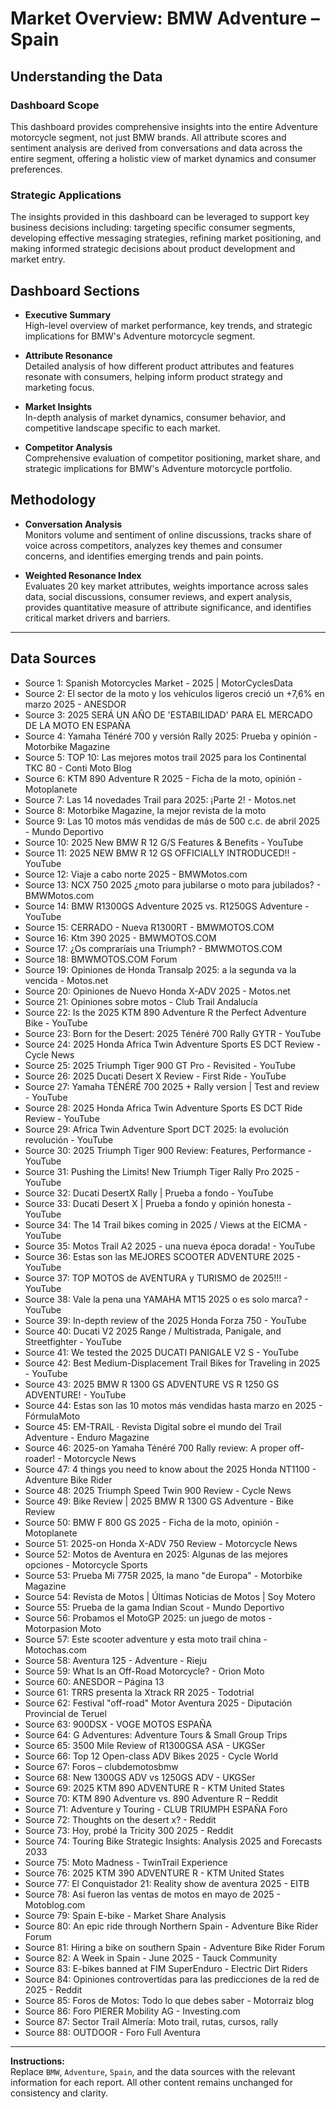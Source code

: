 # Market Overview: BMW Adventure – Spain

## Understanding the Data

### Dashboard Scope
This dashboard provides comprehensive insights into the entire Adventure motorcycle segment, not just BMW brands. All attribute scores and sentiment analysis are derived from conversations and data across the entire segment, offering a holistic view of market dynamics and consumer preferences.

### Strategic Applications
The insights provided in this dashboard can be leveraged to support key business decisions including: targeting specific consumer segments, developing effective messaging strategies, refining market positioning, and making informed strategic decisions about product development and market entry.

## Dashboard Sections

- **Executive Summary**  
  High-level overview of market performance, key trends, and strategic implications for BMW's Adventure motorcycle segment.

- **Attribute Resonance**  
  Detailed analysis of how different product attributes and features resonate with consumers, helping inform product strategy and marketing focus.

- **Market Insights**  
  In-depth analysis of market dynamics, consumer behavior, and competitive landscape specific to each market.

- **Competitor Analysis**  
  Comprehensive evaluation of competitor positioning, market share, and strategic implications for BMW's Adventure motorcycle portfolio.

## Methodology

- **Conversation Analysis**  
  Monitors volume and sentiment of online discussions, tracks share of voice across competitors, analyzes key themes and consumer concerns, and identifies emerging trends and pain points.

- **Weighted Resonance Index**  
  Evaluates 20 key market attributes, weights importance across sales data, social discussions, consumer reviews, and expert analysis, provides quantitative measure of attribute significance, and identifies critical market drivers and barriers.

---

## Data Sources

- Source 1: Spanish Motorcycles Market - 2025 | MotorCyclesData
- Source 2: El sector de la moto y los vehículos ligeros creció un +7,6% en marzo 2025 - ANESDOR
- Source 3: 2025 SERÁ UN AÑO DE 'ESTABILIDAD' PARA EL MERCADO DE LA MOTO EN ESPAÑA
- Source 4: Yamaha Ténéré 700 y versión Rally 2025: Prueba y opinión - Motorbike Magazine
- Source 5: TOP 10: Las mejores motos trail 2025 para los Continental TKC 80 - Conti Moto Blog
- Source 6: KTM 890 Adventure R 2025 - Ficha de la moto, opinión - Motoplanete
- Source 7: Las 14 novedades Trail para 2025: ¡Parte 2! - Motos.net
- Source 8: Motorbike Magazine, la mejor revista de la moto
- Source 9: Las 10 motos más vendidas de más de 500 c.c. de abril 2025 - Mundo Deportivo
- Source 10: 2025 New BMW R 12 G/S Features & Benefits - YouTube
- Source 11: 2025 NEW BMW R 12 GS OFFICIALLY INTRODUCED!! - YouTube
- Source 12: Viaje a cabo norte 2025 - BMWMotos.com
- Source 13: NCX 750 2025 ¿moto para jubilarse o moto para jubilados? - BMWMotos.com
- Source 14: BMW R1300GS Adventure 2025 vs. R1250GS Adventure - YouTube
- Source 15: CERRADO - Nueva R1300RT - BMWMOTOS.COM
- Source 16: Ktm 390 2025 - BMWMOTOS.COM
- Source 17: ¿Os compraríais una Triumph? - BMWMOTOS.COM
- Source 18: BMWMOTOS.COM Forum
- Source 19: Opiniones de Honda Transalp 2025: a la segunda va la vencida - Motos.net
- Source 20: Opiniones de Nuevo Honda X-ADV 2025 - Motos.net
- Source 21: Opiniones sobre motos - Club Trail Andalucía
- Source 22: Is the 2025 KTM 890 Adventure R the Perfect Adventure Bike - YouTube
- Source 23: Born for the Desert: 2025 Ténéré 700 Rally GYTR - YouTube
- Source 24: 2025 Honda Africa Twin Adventure Sports ES DCT Review - Cycle News
- Source 25: 2025 Triumph Tiger 900 GT Pro - Revisited - YouTube
- Source 26: 2025 Ducati Desert X Review - First Ride - YouTube
- Source 27: Yamaha TÉNÉRÉ 700 2025 + Rally version | Test and review - YouTube
- Source 28: 2025 Honda Africa Twin Adventure Sports ES DCT Ride Review - YouTube
- Source 29: Africa Twin Adventure Sport DCT 2025: la evolución revolución - YouTube
- Source 30: 2025 Triumph Tiger 900 Review: Features, Performance - YouTube
- Source 31: Pushing the Limits! New Triumph Tiger Rally Pro 2025 - YouTube
- Source 32: Ducati DesertX Rally | Prueba a fondo - YouTube
- Source 33: Ducati Desert X | Prueba a fondo y opinión honesta - YouTube
- Source 34: The 14 Trail bikes coming in 2025 / Views at the EICMA - YouTube
- Source 35: Motos Trail A2 2025 - una nueva época dorada! - YouTube
- Source 36: Estas son las MEJORES SCOOTER ADVENTURE 2025 - YouTube
- Source 37: TOP MOTOS de AVENTURA y TURISMO de 2025!!! - YouTube
- Source 38: Vale la pena una YAMAHA MT15 2025 o es solo marca? - YouTube
- Source 39: In-depth review of the 2025 Honda Forza 750 - YouTube
- Source 40: Ducati V2 2025 Range / Multistrada, Panigale, and Streetfighter - YouTube
- Source 41: We tested the 2025 DUCATI PANIGALE V2 S - YouTube
- Source 42: Best Medium-Displacement Trail Bikes for Traveling in 2025 - YouTube
- Source 43: 2025 BMW R 1300 GS ADVENTURE VS R 1250 GS ADVENTURE! - YouTube
- Source 44: Estas son las 10 motos más vendidas hasta marzo en 2025 - FórmulaMoto
- Source 45: EM-TRAIL · Revista Digital sobre el mundo del Trail Adventure - Enduro Magazine
- Source 46: 2025-on Yamaha Ténéré 700 Rally review: A proper off-roader! - Motorcycle News
- Source 47: 4 things you need to know about the 2025 Honda NT1100 - Adventure Bike Rider
- Source 48: 2025 Triumph Speed Twin 900 Review - Cycle News
- Source 49: Bike Review | 2025 BMW R 1300 GS Adventure - Bike Review
- Source 50: BMW F 800 GS 2025 - Ficha de la moto, opinión - Motoplanete
- Source 51: 2025-on Honda X-ADV 750 Review - Motorcycle News
- Source 52: Motos de Aventura en 2025: Algunas de las mejores opciones - Motorcycle Sports
- Source 53: Prueba Mi 775R 2025, la mano "de Europa" - Motorbike Magazine
- Source 54: Revista de Motos | Últimas Noticias de Motos | Soy Motero
- Source 55: Prueba de la gama Indian Scout - Mundo Deportivo
- Source 56: Probamos el MotoGP 2025: un juego de motos - Motorpasion Moto
- Source 57: Este scooter adventure y esta moto trail china - Motochas.com
- Source 58: Aventura 125 - Adventure - Rieju
- Source 59: What Is an Off-Road Motorcycle? - Orion Moto
- Source 60: ANESDOR – Página 13
- Source 61: TRRS presenta la Xtrack RR 2025 - Todotrial
- Source 62: Festival "off-road" Motor Aventura 2025 - Diputación Provincial de Teruel
- Source 63: 900DSX - VOGE MOTOS ESPAÑA
- Source 64: G Adventures: Adventure Tours & Small Group Trips
- Source 65: 3500 Mile Review of R1300GSA ASA - UKGSer
- Source 66: Top 12 Open-class ADV Bikes 2025 - Cycle World
- Source 67: Foros – clubdemotosbmw
- Source 68: New 1300GS ADV vs 1250GS ADV - UKGSer
- Source 69: 2025 KTM 890 ADVENTURE R - KTM United States
- Source 70: KTM 890 Adventure vs. 890 Adventure R – Reddit
- Source 71: Adventure y Touring - CLUB TRIUMPH ESPAÑA Foro
- Source 72: Thoughts on the desert x? - Reddit
- Source 73: Hoy, probé la Tricity 300 2025 - Reddit
- Source 74: Touring Bike Strategic Insights: Analysis 2025 and Forecasts 2033
- Source 75: Moto Madness - TwinTrail Experience
- Source 76: 2025 KTM 390 ADVENTURE R - KTM United States
- Source 77: El Conquistador 21: Reality show de aventura 2025 - EITB
- Source 78: Así fueron las ventas de motos en mayo de 2025 - Motoblog.com
- Source 79: Spain E-bike - Market Share Analysis
- Source 80: An epic ride through Northern Spain - Adventure Bike Rider Forum
- Source 81: Hiring a bike on southern Spain - Adventure Bike Rider Forum
- Source 82: A Week in Spain - June 2025 - Tauck Community
- Source 83: E-bikes banned at FIM SuperEnduro - Electric Dirt Riders
- Source 84: Opiniones controvertidas para las predicciones de la red de 2025 - Reddit
- Source 85: Foros de Motos: Todo lo que debes saber - Motorraiz blog
- Source 86: Foro PIERER Mobility AG - Investing.com
- Source 87: Sector Trail Almería: Moto trail, rutas, cursos, rally
- Source 88: OUTDOOR - Foro Full Aventura

---

**Instructions:**  
Replace `BMW`, `Adventure`, `Spain`, and the data sources with the relevant information for each report. All other content remains unchanged for consistency and clarity.